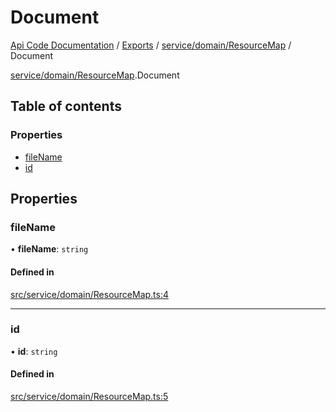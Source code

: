 # Document
 
[Api Code Documentation](../README.md) / [Exports](../modules.md) / [service/domain/ResourceMap](../modules/service_domain_ResourceMap.md) / Document

[service/domain/ResourceMap](../modules/service_domain_ResourceMap.md).Document

## Table of contents

### Properties

- [fileName](service_domain_ResourceMap.Document.md#filename)
- [id](service_domain_ResourceMap.Document.md#id)

## Properties

### fileName

• **fileName**: `string`

#### Defined in

[src/service/domain/ResourceMap.ts:4](https://github.com/openkfw/TruBudget/blob/0804644/api/src/service/domain/ResourceMap.ts#L4)

___

### id

• **id**: `string`

#### Defined in

[src/service/domain/ResourceMap.ts:5](https://github.com/openkfw/TruBudget/blob/0804644/api/src/service/domain/ResourceMap.ts#L5)
